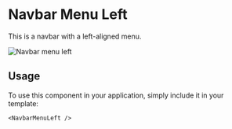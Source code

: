 # Navbar Menu Left

This is a navbar with a left-aligned menu.

![Navbar menu left](/NavbarMenuLeft.png)

## Usage

To use this component in your application, simply include it in your template:

```
<NavbarMenuLeft />
```